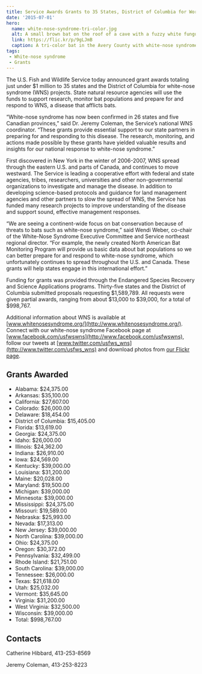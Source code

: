```yaml
---
title: Service Awards Grants to 35 States, District of Columbia for Work on Deadly Bat Disease
date: '2015-07-01'
hero:
  name: white-nose-syndrome-tri-color.jpg
  alt: A small brown bat on the roof of a cave with a fuzzy white fungus on its nose.
  link: https://flic.kr/p/9gLJmB
  caption: A tri-color bat in the Avery County with white-nose syndrome. Photo by Gabrielle Graeter, NCWRC.
tags:
 - White-nose syndrome
 - Grants
---
```


The U.S. Fish and Wildlife Service today announced grant awards totaling just under $1 million to 35 states and the District of Columbia for white-nose syndrome (WNS) projects. State natural resource agencies will use the funds to support research, monitor bat populations and prepare for and respond to WNS, a disease that afflicts bats.

“White-nose syndrome has now been confirmed in 26 states and five Canadian provinces,” said Dr. Jeremy Coleman, the Service’s national WNS coordinator. “These grants provide essential support to our state partners in preparing for and responding to this disease. The research, monitoring, and actions made possible by these grants have yielded valuable results and insights for our national response to white-nose syndrome.”              

First discovered in New York in the winter of 2006-2007, WNS spread through the eastern U.S. and parts of Canada, and continues to move westward. The Service is leading a cooperative effort with federal and state agencies, tribes, researchers, universities and other non-governmental organizations to investigate and manage the disease. In addition to developing science-based protocols and guidance for land management agencies and other partners to slow the spread of WNS, the Service has funded many research projects to improve understanding of the disease and support sound, effective management responses.

“We are seeing a continent-wide focus on bat conservation because of threats to bats such as white-nose syndrome,” said Wendi Weber, co-chair of the White-Nose Syndrome Executive Committee and Service northeast regional director. “For example, the newly created North American Bat Monitoring Program will provide us basic data about bat populations so we can better prepare for and respond to white-nose syndrome, which unfortunately continues to spread throughout the U.S. and Canada. These grants will help states engage in this international effort.”

Funding for grants was provided through the Endangered Species Recovery and Science Applications programs. Thirty-five states and the District of Columbia submitted proposals requesting $1,589,789\. All requests were given partial awards, ranging from about $13,000 to $39,000, for a total of $998,767. 

Additional information about WNS is available at [www.whitenosesyndrome.org/](http://www.whitenosesyndrome.org/). Connect with our white-nose syndrome Facebook page at [www.facebook.com/usfwswns](http://www.facebook.com/usfwswns), follow our tweets at [www.twitter.com/usfws_wns](http://www.twitter.com/usfws_wns) and download photos from [our Flickr page](http://www.flickr.com/photos/usfwshq/collections/72157626455036388/).

## Grants Awarded

 - Alabama: $24,375.00
 - Arkansas: $35,100.00
 - California: $27,607.00
 - Colorado: $26,000.00
 - Delaware: $18,454.00
 - District of Columbia: $15,405.00
 - Florida: $13,619.00
 - Georgia: $24,375.00
 - Idaho: $26,000.00
 - Illinois: $24,362.00
 - Indiana: $26,910.00
 - Iowa: $24,569.00
 - Kentucky: $39,000.00
 - Louisiana: $31,200.00
 - Maine: $20,028.00
 - Maryland: $19,500.00
 - Michigan: $39,000.00
 - Minnesota: $39,000.00
 - Mississippi: $24,375.00
 - Missouri: $19,589.00
 - Nebraska: $25,993.00
 - Nevada: $17,313.00
 - New Jersey: $39,000.00
 - North Carolina: $39,000.00
 - Ohio: $24,375.00
 - Oregon: $30,372.00
 - Pennsylvania: $32,499.00
 - Rhode Island: $21,751.00
 - South Carolina: $39,000.00
 - Tennessee: $26,000.00
 - Texas: $21,618.00
 - Utah: $25,032.00
 - Vermont: $35,645.00
 - Virginia: $31,200.00
 - West Virginia: $32,500.00
 - Wisconsin: $39,000.00
 - Total: $998,767.00

## Contacts

Catherine Hibbard, 413-253-8569

Jeremy Coleman, 413-253-8223
